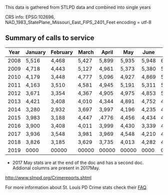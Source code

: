 
This data is gathered from STLPD data and combined into single years

CRS info: EPSG:102696, NAD_1983_StatePlane_Missouri_East_FIPS_2401_Feet
encoding = utf-8

## Summary of calls to service

|Year|January|February|March|April|May|June|July|August|September|October|November|December|total|
|--|--|--|--|--|--|--|--|--|--|--|--|--|--|
|2008|5,516|4,468|5,427|5,899|5,935|5,948|6,348|6,416|6,612|5,962|5,260|4,820|68,410|
|2009|4,718|4,443|5,127|4,961|5,373|5,380|5,816|5,930|5,633|5,591|5,367|4,677|63,046|
|2010|4,179|3,448|4,777|5,096|4,927|4,869|5,488|5,460|5,245|5,341|4,689|4,310|57,830|
|2011|4,163|3,510|4,581|4,945|5,191|5,311|5,211|5,005|4,468|4,684|4,259|3,919|55,247|
|2012|3,671|3,354|4,367|4,905|4,975|4,853|5,139|5,038|4,437|4,571|4,096|3,981|53,887|
|2013|4,421|3,408|4,010|4,344|4,891|4,752|4,977|4,804|4,771|4,117|3,850|3,625|51,970|
|2014|3,280|2,932|3,697|3,997|4,196|4,235|4,383|4,337|4,481|4,242|3,976|4,120|47,876|
|2015|3,983|3,188|4,447|,4776|4,456|4,434|4,826|4,709|4,509|4,380|3,853|3,674|51,235|
|2016|3,900|3,408|4,011|3,999|4,430|3,339|4,554|4,982|4,387|4,586|3,952|3,879|50,426|
|2017|3,936|3,548|3,981|3,969|4,548|4,210|4,463|4,503|3,756|4,462|3,847|3,763|48,986|
|2018|3,826|3,185|3,629|3,735|4,013|4,282|4,257|4,402|4,096|4,087|3,559|3,672|46,742|
|2019| 0000| 00000| 00000 |00000 |00000|0000 |0000 |0000 |00000 |00000 |00000 | 000| 00000 |


* 2017 May stats are at the end of the doc and has a second doc. Addional columns are present in 2017May.


http://www.slmpd.org/Crimereports.shtml

For more information about St. Louis PD Crime stats check their [FAQ](http://www.slmpd.org/Crime/CrimeDataFrequentlyAskedQuestions.pdf).

